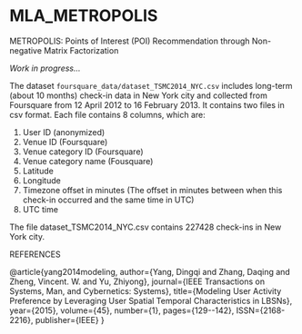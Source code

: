 # MLA_METROPOLIS
METROPOLIS: Points of Interest (POI) Recommendation through Non-negative Matrix Factorization

*Work in progress...*

The dataset `foursquare_data/dataset_TSMC2014_NYC.csv` includes long-term (about 10 months) check-in data in New York city and  collected from Foursquare from 12 April 2012 to 16 February 2013.
It contains two files in csv format. Each file contains 8 columns, which are:

1. User ID (anonymized)
2. Venue ID (Foursquare)
3. Venue category ID (Foursquare)
4. Venue category name (Fousquare)
5. Latitude
6. Longitude
7. Timezone offset in minutes (The offset in minutes between when this check-in occurred and the same time in UTC)
8. UTC time

The file dataset_TSMC2014_NYC.csv contains 227428 check-ins in New York city.

REFERENCES

@article{yang2014modeling,
	author={Yang, Dingqi and Zhang, Daqing and Zheng, Vincent. W. and Yu, Zhiyong},
	journal={IEEE Transactions on Systems, Man, and Cybernetics: Systems},
	title={Modeling User Activity Preference by Leveraging User Spatial Temporal Characteristics in LBSNs},
	year={2015},
	volume={45},
	number={1},
	pages={129--142},
	ISSN={2168-2216},
	publisher={IEEE}
}
